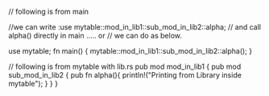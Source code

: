 // following is from main



//we can write :use mytable::mod_in_lib1::sub_mod_in_lib2::alpha;
// and call alpha() directly in main ..... or
// we can do as below.

use mytable;
fn main() {
    mytable::mod_in_lib1::sub_mod_in_lib2::alpha();
}


// following is from mytable with lib.rs
pub mod mod_in_lib1 {
    pub mod sub_mod_in_lib2 {
        pub fn alpha(){
            println!("Printing from Library inside mytable");
        }
    }
}
